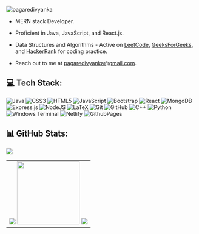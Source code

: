 <p align="left"> <img src="https://komarev.com/ghpvc/?username=pagaredivyanka&label=Profile%20views&color=0e75b6&style=flat" alt="pagaredivyanka" /> </p>

- MERN stack Developer.
- Proficient in Java, JavaScript, and React.js.
- Data Structures and Algorithms - Active on [LeetCode](https://leetcode.com/u/pagaredivyanka/), [GeeksForGeeks](https://www.geeksforgeeks.org/user/pagaredivyanka/), and [HackerRank](https://www.hackerrank.com/profile/pagaredivyanka) for coding practice.

- Reach out to me at pagaredivyanka@gmail.com.

## 💻 Tech Stack:
![Java](https://img.shields.io/badge/java-%23ED8B00.svg?style=for-the-badge&logo=openjdk&logoColor=white)
![CSS3](https://img.shields.io/badge/css3-%231572B6.svg?style=for-the-badge&logo=css3&logoColor=white) 
![HTML5](https://img.shields.io/badge/html5-%23E34F26.svg?style=for-the-badge&logo=html5&logoColor=white) 
![JavaScript](https://img.shields.io/badge/javascript-%23323330.svg?style=for-the-badge&logo=javascript&logoColor=%23F7DF1E)
![Bootstrap](https://img.shields.io/badge/bootstrap-%238511FA.svg?style=for-the-badge&logo=bootstrap&logoColor=white)
![React](https://img.shields.io/badge/react-%2320232a.svg?style=for-the-badge&logo=react&logoColor=%2361DAFB)
![MongoDB](https://img.shields.io/badge/MongoDB-%234ea94b.svg?style=for-the-badge&logo=mongodb&logoColor=white)
![Express.js](https://img.shields.io/badge/express.js-%23404d59.svg?style=for-the-badge&logo=express&logoColor=%2361DAFB) 
![NodeJS](https://img.shields.io/badge/node.js-6DA55F?style=for-the-badge&logo=node.js&logoColor=white)
![LaTeX](https://img.shields.io/badge/latex-%23008080.svg?style=for-the-badge&logo=latex&logoColor=white) 
![Git](https://img.shields.io/badge/git-%23F05033.svg?style=for-the-badge&logo=git&logoColor=white) 
![GitHub](https://img.shields.io/badge/github-%23121011.svg?style=for-the-badge&logo=github&logoColor=white)
![C++](https://img.shields.io/badge/c++-%2300599C.svg?style=for-the-badge&logo=c%2B%2B&logoColor=white) 
![Python](https://img.shields.io/badge/python-3670A0?style=for-the-badge&logo=python&logoColor=ffdd54) 
![Windows Terminal](https://img.shields.io/badge/Windows%20Terminal-%234D4D4D.svg?style=for-the-badge&logo=windows-terminal&logoColor=white)
![Netlify](https://img.shields.io/badge/netlify-%23000000.svg?style=for-the-badge&logo=netlify&logoColor=#00C7B7) 
![GithubPages](https://img.shields.io/badge/github%20pages-121013?style=for-the-badge&logo=github&logoColor=white) 

## 📊 GitHub Stats:

![](https://github-profile-trophy.vercel.app/?username=pagaredivyanka&theme=discord&no-frame=false&no-bg=false&margin-w=4)
<table align="center" padding=40em>
<tr>
  <td align="center">
    <a href="https://github.compagaredivyanka" align="left"><img src="https://github-readme-stats.vercel.app/api/top-langs?username=pagaredivyanka&show_icons=true&theme=radical&locale=en&layout=compact"/></a>
    <a href="https://github.compagaredivyanka" align="right"><img src="https://github-readme-stats.vercel.app/api?username=pagaredivyanka&show_icons=true&theme=radical&hide_border=false&locale=en&layout=compact" height=165em></a>
    <a href="https://github.compagaredivyanka" align="center"><img src="https://github-readme-streak-stats.herokuapp.com/?user=pagaredivyanka&theme=radical&hide_border=false"/></a>
    </td>
 </tr>
</table>
</p>
